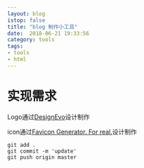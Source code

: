 ```yaml
---
layout: blog
istop: false
title: "blog 制作小工具"
date:  2018-06-21 19:33:56
category: tools
tags:
- tools
- html
---
```


# 实现需求

Logo通过<a href="https://www.designevo.com/cn/" title="免费在线logo制作软件">DesignEvo</a>设计制作

icon通过<a href="https://realfavicongenerator.net/" title="免费在线favicon制作软件">Favicon Generator. For real.</a>设计制作

```
git add .
git commit -m 'update'
git push origin master

```
